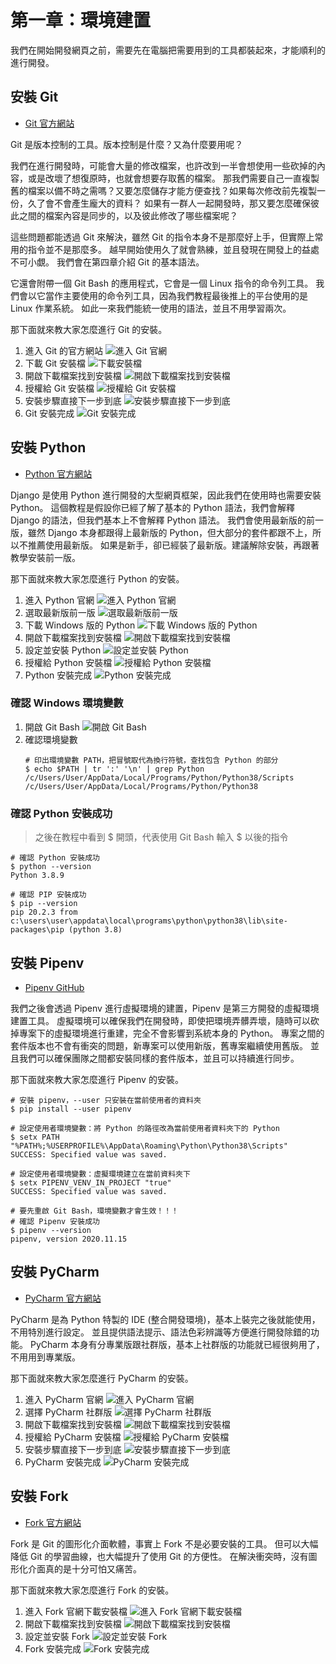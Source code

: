 # 第一章：環境建置

我們在開始開發網頁之前，需要先在電腦把需要用到的工具都裝起來，才能順利的進行開發。

## 安裝 Git

- [Git 官方網站](https://git-scm.com/)

Git 是版本控制的工具。版本控制是什麼？又為什麼要用呢？

我們在進行開發時，可能會大量的修改檔案，也許改到一半會想使用一些砍掉的內容，或是改壞了想復原時，也就會想要存取舊的檔案。
那我們需要自己一直複製舊的檔案以備不時之需嗎？又要怎麼儲存才能方便查找？如果每次修改前先複製一份，久了會不會產生龐大的資料？
如果有一群人一起開發時，那又要怎麼確保彼此之間的檔案內容是同步的，以及彼此修改了哪些檔案呢？

這些問題都能透過 Git 來解決，雖然 Git 的指令本身不是那麼好上手，但實際上常用的指令並不是那麼多。
越早開始使用久了就會熟練，並且發現在開發上的益處不可小覷。
我們會在第四章介紹 Git 的基本語法。

它還會附帶一個 Git Bash 的應用程式，它會是一個 Linux 指令的命令列工具。
我們會以它當作主要使用的命令列工具，因為我們教程最後推上的平台使用的是 Linux 作業系統。
如此一來我們能統一使用的語法，並且不用學習兩次。

那下面就來教大家怎麼進行 Git 的安裝。

1. 進入 Git 的官方網站
   ![進入 Git 官網](../images/CH1/1_1_1_進入Git官網.jpg)
2. 下載 Git 安裝檔
   ![下載安裝檔](../images/CH1/1_1_2_下載Git安裝檔.jpg)
3. 開啟下載檔案找到安裝檔
   ![開啟下載檔案找到安裝檔](../images/CH1/1_1_3_開啟下載檔案找到安裝檔.jpg)
4. 授權給 Git 安裝檔
   ![授權給 Git 安裝檔](../images/CH1/1_1_4_授權給Git安裝檔.jpg)
5. 安裝步驟直接下一步到底
   ![安裝步驟直接下一步到底](../images/CH1/1_1_5_安裝步驟直接下一步到底.jpg)
6. Git 安裝完成
   ![Git 安裝完成](../images/CH1/1_1_6_Git安裝完成.jpg)

## 安裝 Python

- [Python 官方網站](https://www.python.org/)

Django 是使用 Python 進行開發的大型網頁框架，因此我們在使用時也需要安裝 Python。
這個教程是假設你已經了解了基本的 Python 語法，我們會解釋 Django 的語法，但我們基本上不會解釋 Python 語法。
我們會使用最新版的前一版，雖然 Django 本身都跟得上最新版的 Python，但大部分的套件都跟不上，所以不推薦使用最新版。
如果是新手，卻已經裝了最新版。建議解除安裝，再跟著教學安裝前一版。

那下面就來教大家怎麼進行 Python 的安裝。

1. 進入 Python 官網
   ![進入 Python 官網](../images/CH1/1_2_1_進入Python官網.jpg)
2. 選取最新版前一版
   ![選取最新版前一版](../images/CH1/1_2_2_選取最新版前一版.jpg)
3. 下載 Windows 版的 Python
   ![下載 Windows 版的 Python](../images/CH1/1_2_3_下載Windows版的Python.jpg)
4. 開啟下載檔案找到安裝檔
   ![開啟下載檔案找到安裝檔](../images/CH1/1_2_4_開啟下載檔案找到安裝檔.jpg)
5. 設定並安裝 Python
   ![設定並安裝 Python](../images/CH1/1_2_5_設定並安裝Python.jpg)
6. 授權給 Python 安裝檔
   ![授權給 Python 安裝檔](../images/CH1/1_2_6_授權給Python安裝檔.jpg)
7. Python 安裝完成
   ![Python 安裝完成](../images/CH1/1_2_7_Python安裝完成.jpg)

### 確認 Windows 環境變數

1. 開啟 Git Bash
   ![開啟 Git Bash](../images/CH1/1_2_8_開啟GitBash.jpg)
2. 確認環境變數
   ```shell
   # 印出環境變數 PATH，把冒號取代為換行符號，查找包含 Python 的部分
   $ echo $PATH | tr ':' '\n' | grep Python
   /c/Users/User/AppData/Local/Programs/Python/Python38/Scripts
   /c/Users/User/AppData/Local/Programs/Python/Python38
   ```

### 確認 Python 安裝成功

> 之後在教程中看到 $ 開頭，代表使用 Git Bash 輸入 $ 以後的指令

```shell
# 確認 Python 安裝成功
$ python --version
Python 3.8.9

# 確認 PIP 安裝成功
$ pip --version
pip 20.2.3 from c:\users\user\appdata\local\programs\python\python38\lib\site-packages\pip (python 3.8)
```

## 安裝 Pipenv

- [Pipenv GitHub](https://github.com/pypa/pipenv)

我們之後會透過 Pipenv 進行虛擬環境的建置，Pipenv 是第三方開發的虛擬環境建置工具。
虛擬環境可以確保我們在開發時，即使把環境弄髒弄壞，隨時可以砍掉專案下的虛擬環境進行重建，完全不會影響到系統本身的 Python。
專案之間的套件版本也不會有衝突的問題，新專案可以使用新版，舊專案繼續使用舊版。
並且我們可以確保團隊之間都安裝同樣的套件版本，並且可以持續進行同步。

那下面就來教大家怎麼進行 Pipenv 的安裝。

```shell
# 安裝 pipenv，--user 只安裝在當前使用者的資料夾
$ pip install --user pipenv

# 設定使用者環境變數：將 Python 的路徑改為當前使用者資料夾下的 Python
$ setx PATH "%PATH%;%USERPROFILE%\AppData\Roaming\Python\Python38\Scripts"
SUCCESS: Specified value was saved.

# 設定使用者環境變數：虛擬環境建立在當前資料夾下
$ setx PIPENV_VENV_IN_PROJECT "true"
SUCCESS: Specified value was saved.

# 要先重啟 Git Bash，環境變數才會生效！！！
# 確認 Pipenv 安裝成功
$ pipenv --version
pipenv, version 2020.11.15
```

## 安裝 PyCharm

- [PyCharm 官方網站](https://www.jetbrains.com/pycharm/)

PyCharm 是為 Python 特製的 IDE (整合開發環境)，基本上裝完之後就能使用，不用特別進行設定。
並且提供語法提示、語法色彩辨識等方便進行開發除錯的功能。
PyCharm 本身有分專業版跟社群版，基本上社群版的功能就已經很夠用了，不用用到專業版。

那下面就來教大家怎麼進行 PyCharm 的安裝。

1. 進入 PyCharm 官網
   ![進入 PyCharm 官網](../images/CH1/1_4_1_進入PyCharm官網.jpg)
2. 選擇 PyCharm 社群版
   ![選擇 PyCharm 社群版](../images/CH1/1_4_2_選擇PyCharm社群版.jpg)
3. 開啟下載檔案找到安裝檔
   ![開啟下載檔案找到安裝檔](../images/CH1/1_4_3_開啟下載檔案找到安裝檔.jpg)
4. 授權給 PyCharm 安裝檔
   ![授權給 PyCharm 安裝檔](../images/CH1/1_4_4_授權給PyCharm安裝檔.jpg)
5. 安裝步驟直接下一步到底
   ![安裝步驟直接下一步到底](../images/CH1/1_4_5_安裝步驟直接下一步到底.jpg)
6. PyCharm 安裝完成
   ![PyCharm 安裝完成](../images/CH1/1_4_6_PyCharm安裝完成.jpg)

## 安裝 Fork

- [Fork 官方網站](https://git-fork.com/)

Fork 是 Git 的圖形化介面軟體，事實上 Fork 不是必要安裝的工具。
但可以大幅降低 Git 的學習曲線，也大幅提升了使用 Git 的方便性。
在解決衝突時，沒有圖形化介面真的是十分可怕又痛苦。

那下面就來教大家怎麼進行 Fork 的安裝。

1. 進入 Fork 官網下載安裝檔
   ![進入 Fork 官網下載安裝檔](../images/CH1/1_5_1_進入Fork官網下載安裝檔.jpg)
2. 開啟下載檔案找到安裝檔
   ![開啟下載檔案找到安裝檔](../images/CH1/1_5_2_開啟下載檔案找到安裝檔.jpg)
3. 設定並安裝 Fork
   ![設定並安裝 Fork](../images/CH1/1_5_3_設定並安裝Fork.jpg)
4. Fork 安裝完成
   ![Fork 安裝完成](../images/CH1/1_5_4_Fork安裝完成.jpg)

